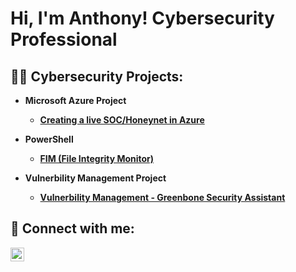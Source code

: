 <h1>Hi, I'm Anthony! Cybersecurity Professional

<h2>👨‍💻 Cybersecurity Projects:</h2>

- <b>Microsoft Azure Project
  -  [Creating a live SOC/Honeynet in Azure](https://github.com/AntObiyan/Azure-SOC)
 
- <b>PowerShell</b>

  -   [FIM (File Integrity Monitor)](https://github.com/joshmadakor1/PowerShell-Integrity-FIM)
    
- <b>Vulnerbility Management Project
   -  [Vulnerbility Management - Greenbone Security Assistant](https://github.com/AntObiyan/Vulnerability-Management)

<h2> 🤳 Connect with me:</h2>

[<img align="left" alt="JoshMadakor | LinkedIn" width="22px" src="https://cdn.jsdelivr.net/npm/simple-icons@v3/icons/linkedin.svg" />][linkedin]


[linkedin]: https://linkedin.com/in/darren-a-obiyan

